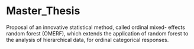 # Master_Thesis
Proposal of an innovative statistical method, called ordinal mixed- effects random forest (OMERF), which extends the application of random forest to the analysis of hierarchical data, for ordinal categorical responses.
